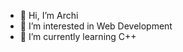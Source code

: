 - 👋 Hi, I’m Archi
- 👀 I’m interested in Web Development
- 🌱 I’m currently learning C++

<!---
Archi470/Archi470 is a ✨ special ✨ repository because its `README.md` (this file) appears on your GitHub profile.
You can click the Preview link to take a look at your changes.
--->
